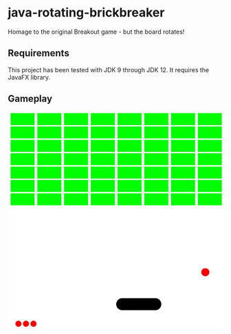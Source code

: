 # java-rotating-brickbreaker
 Homage to the original Breakout game - but the board rotates!

 ## Requirements
 This project has been tested with JDK 9 through JDK 12. It requires the JavaFX library.

 ## Gameplay
 ![Brick Breaker Demonstration](/BrickBreakerDemonstration.gif?raw=true)

